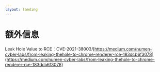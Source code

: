 ```yaml
---
layout: landing
---
```


# 额外信息

Leak Hole Value to RCE：CVE-2021-38003/[https://medium.com/numen-cyber-labs/from-leaking-thehole-to-chrome-renderer-rce-183dcb6f3078](https://medium.com/numen-cyber-labs/from-leaking-thehole-to-chrome-renderer-rce-183dcb6f3078)



